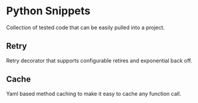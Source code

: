 # Python Snippets

Collection of tested code that can be easily pulled into a project.

## Retry

Retry decorator that supports configurable retires and exponential back off.

## Cache

Yaml based method caching to make it easy to cache any function call.
